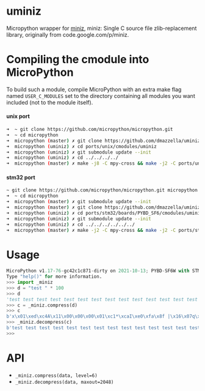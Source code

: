 uminiz
=====

Micropython wrapper for [miniz](https://github.com/richgel999/miniz), miniz: Single C source file zlib-replacement library, originally from code.google.com/p/miniz.

Compiling the cmodule into MicroPython
=====

To build such a module, compile MicroPython with an extra make flag named ```USER_C_MODULES``` set to the directory containing all modules you want included (not to the module itself).


#### unix port

```bash
➜  ~ git clone https://github.com/micropython/micropython.git
➜  ~ cd micropython
➜  micropython (master) ✗ git clone https://github.com/dmazzella/uminiz.git ports/unix/cmodules/uminiz
➜  micropython (uminiz) ✗ cd ports/unix/cmodules/uminiz
➜  micropython (uminiz) ✗ git submodule update --init
➜  micropython (uminiz) ✗ cd ../../../../
➜  micropython (master) ✗ make -j8 -C mpy-cross && make -j2 -C ports/unix/ VARIANT="dev" USER_C_MODULES="$(pwd)/ports/unix/cmodules"
```


#### stm32 port

```bash
~ git clone https://github.com/micropython/micropython.git micropython
➜  ~ cd micropython
➜  micropython (master) ✗ git submodule update --init
➜  micropython (master) ✗ git clone https://github.com/dmazzella/uminiz.git ports/stm32/boards/PYBD_SF6/cmodules/uminiz
➜  micropython (uminiz) ✗ cd ports/stm32/boards/PYBD_SF6/cmodules/uminiz
➜  micropython (uminiz) ✗ git submodule update --init
➜  micropython (uminiz) ✗ cd ../../../../../../
➜  micropython (master) ✗ make -j2 -C mpy-cross && make -j2 -C ports/stm32/ BOARD="PYBD_SF6" USER_C_MODULES="$(pwd)/ports/stm32/boards/PYBD_SF6/cmodules"
```

Usage
=====

```python
MicroPython v1.17-76-gc42c1c871-dirty on 2021-10-13; PYBD-SF6W with STM32F767IIK
Type "help()" for more information.
>>> import _miniz
>>> d = "test " * 100
>>> d
'test test test test test test test test test test test test test test test test test test test test test test test test test test test test test test test test test test test test test test test test test test test test test test test test test test test test test test test test test test test test test test test test test test test test test test test test test test test test test test test test test test test test test test test test test test test test test test test test test test test test '
>>> c = _miniz.compress(d)
>>> c
b'x\x01\xed\xc4A\x11\x00\x00\x00\x01\xc1*\xcaI\xe0\xfa\x8f |\x16\x07q\x96(\xc11\xbb\x81'
>>> _miniz.decompress(c)
b'test test test test test test test test test test test test test test test test test test test test test test test test test test test test test test test test test test test test test test test test test test test test test test test test test test test test test test test test test test test test test test test test test test test test test test test test test test test test test test test test test test test test test test test test test test test test test test test test test test test test '
>>> 
```

API
=====
 - ```_miniz.compress(data, level=6)```
 - ```_miniz.decompress(data, maxout=2048)```
